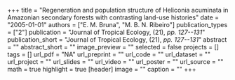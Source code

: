 +++
title = "Regeneration and population structure of Heliconia acuminata in Amazonian secondary forests with contrasting land-use histories"
date = "2005-01-01"
authors = ["E. M. Bruna", "M. B. N. Ribeiro"]
publication_types = ["2"]
publication = "Journal of Tropical Ecology, (21), _pp. 127--131_"
publication_short = "Journal of Tropical Ecology, (21), _pp. 127--131_"
abstract = ""
abstract_short = ""
image_preview = ""
selected = false
projects = []
tags = []
url_pdf = "NA"
url_preprint = ""
url_code = ""
url_dataset = ""
url_project = ""
url_slides = ""
url_video = ""
url_poster = ""
url_source = ""
math = true
highlight = true
[header]
image = ""
caption = ""
+++
